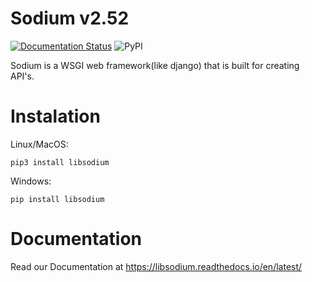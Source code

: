 # Sodium v2.52
[![Documentation Status](https://readthedocs.org/projects/libsodium/badge/?version=latest)](https://libsodium.readthedocs.io/en/latest/?badge=latest)
![PyPI](https://img.shields.io/pypi/v/libsodium)


Sodium is a WSGI web framework(like django) that is built for creating API's.
# Instalation
Linux/MacOS:
```
pip3 install libsodium
```
Windows:
```
pip install libsodium
```

# Documentation
Read our Documentation at <a>https://libsodium.readthedocs.io/en/latest/</a>
